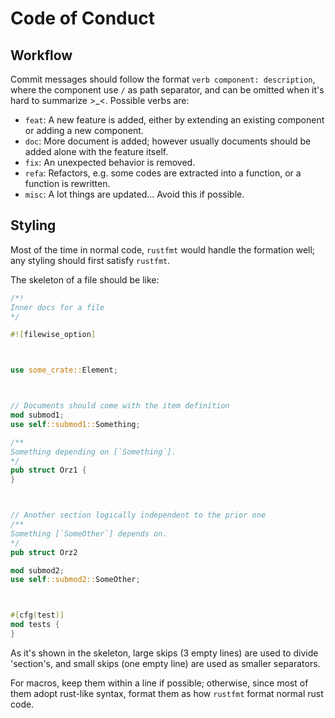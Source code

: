 # Code of Conduct

## Workflow

Commit messages should follow the format `verb component: description`,
where the component use `/` as path separator,
and can be omitted when it's hard to summarize >\_\<.
Possible verbs are:

- `feat`: A new feature is added, either by extending an existing component or adding a new component.
- `doc`: More document is added; however usually documents should be added alone with the feature itself.
- `fix`: An unexpected behavior is removed.
- `refa`: Refactors, e.g. some codes are extracted into a function, or a function is rewritten.
- `misc`: A lot things are updated... Avoid this if possible.

## Styling

Most of the time in normal code, `rustfmt` would handle the formation well;
any styling should first satisfy `rustfmt`.

The skeleton of a file should be like:
```rust
/*!
Inner docs for a file
*/

#![filewise_option]



use some_crate::Element;



// Documents should come with the item definition
mod submod1;
use self::submod1::Something;

/**
Something depending on [`Something`].
*/
pub struct Orz1 {
}



// Another section logically independent to the prior one
/**
Something [`SomeOther`] depends on.
*/
pub struct Orz2

mod submod2;
use self::submod2::SomeOther;



#[cfg(test)]
mod tests {
}
```

As it's shown in the skeleton,
large skips (3 empty lines) are used to divide 'section's,
and small skips (one empty line) are used as smaller separators.

For macros, keep them within a line if possible;
otherwise, since most of them adopt rust-like syntax,
format them as how `rustfmt` format normal rust code.

[//modeline]: random:// " vim:set spell nofoldenable: "
